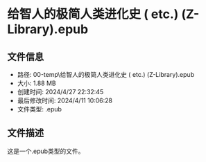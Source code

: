 ﻿# 给智人的极简人类进化史 ( etc.) (Z-Library).epub

## 文件信息
- 路径: 00-temp\给智人的极简人类进化史 ( etc.) (Z-Library).epub
- 大小: 1.88 MB
- 创建时间: 2024/4/27 22:32:45
- 最后修改时间: 2024/4/11 10:06:28
- 文件类型: .epub

## 文件描述
这是一个.epub类型的文件。

